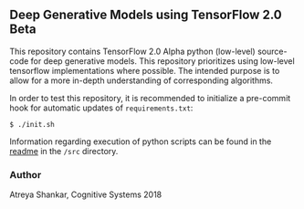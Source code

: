 ## Deep Generative Models using TensorFlow 2.0 Beta

This repository contains TensorFlow 2.0 Alpha python (low-level) source-code for deep generative models. This repository prioritizes using low-level tensorflow implementations where possible. The intended purpose is to allow for a more in-depth understanding of corresponding algorithms.

In order to test this repository, it is recommended to initialize a pre-commit hook for automatic updates of `requirements.txt`:

```shell
$ ./init.sh
```

Information regarding execution of python scripts can be found in the [readme](/src/README.md) in the `/src` directory.

### Author

Atreya Shankar, Cognitive Systems 2018
